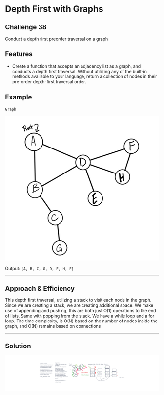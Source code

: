 # Depth First with Graphs

## Challenge 38

Conduct a depth first preorder traversal on a graph

## Features
-  Create a function that accepts an adjacency list as a graph, and conducts a depth first traversal. Without utilizing any of the built-in methods available to your language, return a collection of nodes in their pre-order depth-first traversal order.

## Example

`Graph`

![input](./Day28Example.png)

Output: `[A, B, C, G, D, E, H, F]`

---
## Approach & Efficiency

This depth first traversal, utilizing a stack to visit each node in the graph. Since we are creating a stack, we are creating additional space. We make use of appending and pushing, this are both just O(1) operations to the end of lists. Same with popping from the stack. We have a while loop and a for loop. The time complexity, is O(N) based on the number of nodes inside the graph, and O(N) remains based on connections

---

## Solution
![White Board Image](./challenge-38.png)
